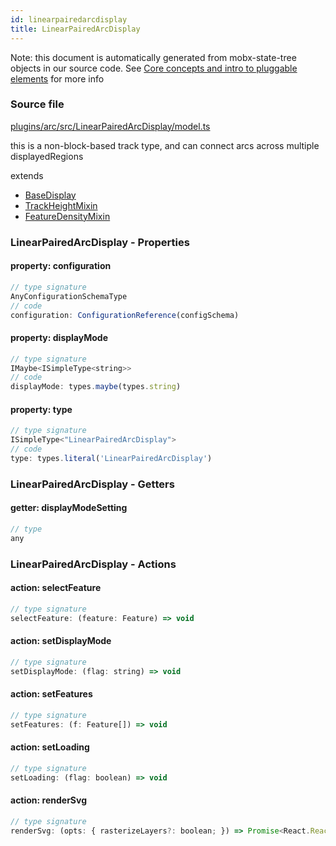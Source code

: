 ```yaml
---
id: linearpairedarcdisplay
title: LinearPairedArcDisplay
---
```


Note: this document is automatically generated from mobx-state-tree objects in
our source code. See
[Core concepts and intro to pluggable elements](/docs/developer_guide/) for more
info

### Source file

[plugins/arc/src/LinearPairedArcDisplay/model.ts](https://github.com/GMOD/jbrowse-components/blob/main/plugins/arc/src/LinearPairedArcDisplay/model.ts)

this is a non-block-based track type, and can connect arcs across multiple
displayedRegions

extends

- [BaseDisplay](../basedisplay)
- [TrackHeightMixin](../trackheightmixin)
- [FeatureDensityMixin](../featuredensitymixin)

### LinearPairedArcDisplay - Properties

#### property: configuration

```js
// type signature
AnyConfigurationSchemaType
// code
configuration: ConfigurationReference(configSchema)
```

#### property: displayMode

```js
// type signature
IMaybe<ISimpleType<string>>
// code
displayMode: types.maybe(types.string)
```

#### property: type

```js
// type signature
ISimpleType<"LinearPairedArcDisplay">
// code
type: types.literal('LinearPairedArcDisplay')
```

### LinearPairedArcDisplay - Getters

#### getter: displayModeSetting

```js
// type
any
```

### LinearPairedArcDisplay - Actions

#### action: selectFeature

```js
// type signature
selectFeature: (feature: Feature) => void
```

#### action: setDisplayMode

```js
// type signature
setDisplayMode: (flag: string) => void
```

#### action: setFeatures

```js
// type signature
setFeatures: (f: Feature[]) => void
```

#### action: setLoading

```js
// type signature
setLoading: (flag: boolean) => void
```

#### action: renderSvg

```js
// type signature
renderSvg: (opts: { rasterizeLayers?: boolean; }) => Promise<React.ReactNode>
```
